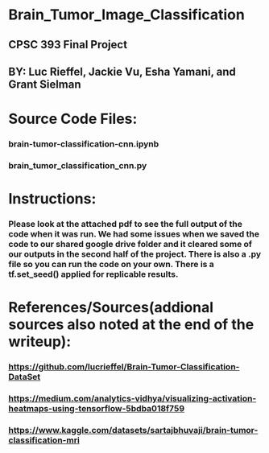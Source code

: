 # Brain_Tumor_Image_Classification
## CPSC 393 Final Project
## BY: Luc Rieffel, Jackie Vu, Esha Yamani, and Grant Sielman

# Source Code Files: 
### brain-tumor-classification-cnn.ipynb
### brain_tumor_classification_cnn.py


# Instructions: 
### Please look at the attached pdf to see the full output of the code when it was run. We had some issues when we saved the code to our shared google drive folder and it cleared some of our outputs in the second half of the project. There is also a .py file so you can run the code on your own. There is a tf.set_seed() applied for replicable results. 

# References/Sources(addional sources also noted at the end of the writeup): 
### https://github.com/lucrieffel/Brain-Tumor-Classification-DataSet
### https://medium.com/analytics-vidhya/visualizing-activation-heatmaps-using-tensorflow-5bdba018f759
### https://www.kaggle.com/datasets/sartajbhuvaji/brain-tumor-classification-mri



